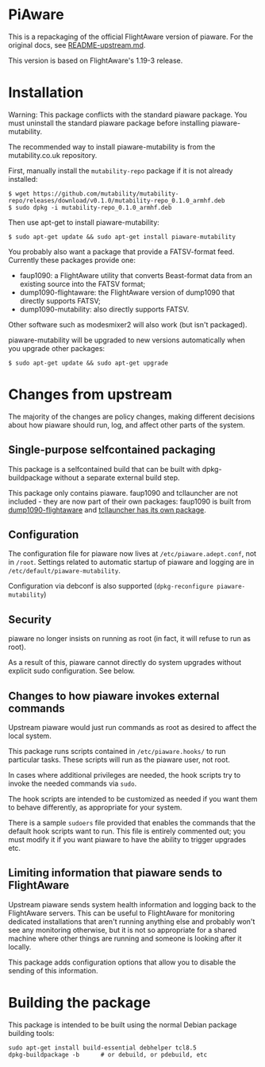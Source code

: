 # PiAware

This is a repackaging of the official FlightAware version of piaware.
For the original docs, see [README-upstream.md](README-upstream.md).

This version is based on FlightAware's 1.19-3 release.

# Installation

Warning: This package conflicts with the standard piaware package. You must
uninstall the standard piaware package before installing piaware-mutability.

The recommended way to install piaware-mutability is from the mutability.co.uk
repository.

First, manually install the `mutability-repo` package if it is not already
installed:

````
$ wget https://github.com/mutability/mutability-repo/releases/download/v0.1.0/mutability-repo_0.1.0_armhf.deb
$ sudo dpkg -i mutability-repo_0.1.0_armhf.deb
````

Then use apt-get to install piaware-mutability:

````
$ sudo apt-get update && sudo apt-get install piaware-mutability
````

You probably also want a package that provide a FATSV-format feed. Currently
these packages provide one:

 * faup1090: a FlightAware utility that converts Beast-format data from an
   existing source into the FATSV format;
 * dump1090-flightaware: the FlightAware version of dump1090 that directly
   supports FATSV;
 * dump1090-mutability: also directly supports FATSV.

Other software such as modesmixer2 will also work (but isn't packaged).

piaware-mutability will be upgraded to new versions automatically when you
upgrade other packages:

````
$ sudo apt-get update && sudo apt-get upgrade
````

# Changes from upstream

The majority of the changes are policy changes, making different
decisions about how piaware should run, log, and affect other parts
of the system.

## Single-purpose selfcontained packaging

This package is a selfcontained build that can be built
with dpkg-buildpackage without a separate external build step.

This package only contains piaware. faup1090 and tcllauncher are not included -
they are now part of their own packages: faup1090 is built from
[dump1090-flightaware](https://github.com/mutability/dump1090/tree/fa-pi-package)
and
[tcllauncher has its own package](https://github.com/mutability/tcllauncher).

## Configuration

The configuration file for piaware now lives at `/etc/piaware.adept.conf`,
not in `/root`. Settings related to automatic startup of piaware and logging
are in `/etc/default/piaware-mutability`.

Configuration via debconf is also supported
(`dpkg-reconfigure piaware-mutability`)

## Security

piaware no longer insists on running as root (in fact, it will refuse to run as
root).

As a result of this, piaware cannot directly do system upgrades without explicit
sudo configuration. See below.

## Changes to how piaware invokes external commands

Upstream piaware would just run commands as root as desired to affect the local
system.

This package runs scripts contained in `/etc/piaware.hooks/` to run particular
tasks. These scripts will run as the piaware user, not root.

In cases where additional privileges are needed, the hook scripts try to invoke
the needed commands via `sudo`.

The hook scripts are intended to be customized as needed if you want them to
behave differently, as appropriate for your system.

There is a sample `sudoers` file provided that enables the commands that the
default hook scripts want to run. This file is entirely commented out; you must
modify it if you want piaware to have the ability to trigger upgrades etc.

## Limiting information that piaware sends to FlightAware

Upstream piaware sends system health information and logging back to the
FlightAware servers. This can be useful to FlightAware for monitoring dedicated
installations that aren't running anything else and probably won't see any
monitoring otherwise, but it is not so appropriate for a shared machine where
other things are running and someone is looking after it locally.

This package adds configuration options that allow you to disable the sending of
this information.

# Building the package

This package is intended to be built using the normal Debian package building
tools:

````
sudo apt-get install build-essential debhelper tcl8.5
dpkg-buildpackage -b      # or debuild, or pdebuild, etc
````
